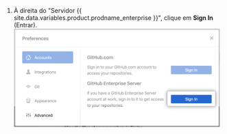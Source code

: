 1. À direita do "Servidor {{ site.data.variables.product.prodname_enterprise }}", clique em **Sign In** (Entrar). ![Botão Sign In (Entrar) do GitHub Enterprise Server](/assets/images/help/desktop/sign-in-ghes.png)
